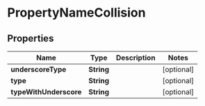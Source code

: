

# PropertyNameCollision


## Properties

| Name | Type | Description | Notes |
|------------ | ------------- | ------------- | -------------|
|**underscoreType** | **String** |  |  [optional] |
|**type** | **String** |  |  [optional] |
|**typeWithUnderscore** | **String** |  |  [optional] |



